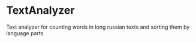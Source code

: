 # TextAnalyzer
Text analyzer for counting words in long russian texts and sorting them by language parts
